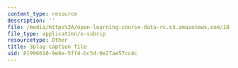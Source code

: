 ```yaml
---
content_type: resource
description: ''
file: /media/https%3A/open-learning-course-data-rc.s3.amazonaws.com/18-02-multivariable-calculus-fall-2007/819966109e8e5ff4bc5d0e27ae57cc4c_23xbkrpQuAo.vtt
file_type: application/x-subrip
resourcetype: Other
title: 3play caption file
uid: 81996610-9e8e-5ff4-bc5d-0e27ae57cc4c
---
```

